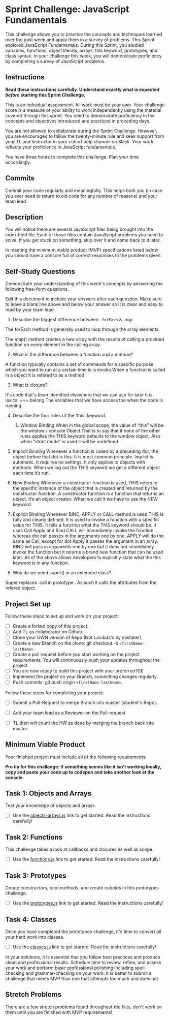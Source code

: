 # Sprint Challenge: JavaScript Fundamentals

This challenge allows you to practice the concepts and techniques learned over the past week and apply them in a survey of problems. This Sprint explored JavaScript Fundamentals. During this Sprint, you studied variables, functions, object literals, arrays, this keyword, prototypes, and class syntax. In your challenge this week, you will demonstrate proficiency by completing a survey of JavaScript problems.

## Instructions

**Read these instructions carefully. Understand exactly what is expected _before_ starting this Sprint Challenge.**

This is an individual assessment. All work must be your own. Your challenge score is a measure of your ability to work independently using the material covered through this sprint. You need to demonstrate proficiency in the concepts and objectives introduced and practiced in preceding days.

You are not allowed to collaborate during the Sprint Challenge. However, you are encouraged to follow the twenty-minute rule and seek support from your TL and Instructor in your cohort help channel on Slack. Your work reflects your proficiency in JavaScript fundamentals.

You have three hours to complete this challenge. Plan your time accordingly.

## Commits

Commit your code regularly and meaningfully. This helps both you (in case you ever need to return to old code for any number of reasons) and your team lead.

## Description

You will notice there are several JavaScript files being brought into the index.html file.  Each of those files contain JavaScript problems you need to solve.  If you get stuck on something, skip over it and come back to it later.

In meeting the minimum viable product (MVP) specifications listed below, you should have a console full of correct responses to the problems given.

## Self-Study Questions

Demonstrate your understanding of this week's concepts by answering the following free-form questions.

Edit this document to include your answers after each question. Make sure to leave a blank line above and below your answer so it is clear and easy to read by your team lead

1. Describe the biggest difference between `.forEach` & `.map`.

The forEach method is generally used to loop through the array elements.

The map() method creates a new array with the results of calling a provided function on every element in the calling array.

2. What is the difference between a function and a method?

A function typically contains a set of commands for a specific purpose which you want to run at a certain time is is invoke.When a function is called in a object it is refered to as a method.

3. What is closure?

It's code that's been identified elsewhere that we can use for later
It is lexical === belong
The variables that we have access too when the code is running.

4. Describe the four rules of the 'this' keyword.

   1. Window Binding
When in the global scope, the value of “this” will be the 
window / console Object.That is to say that if none of the other
rules applies the THIS keyword defaults to the window object. Also 
when "strict mode" is used it will be undefined.

  2. Implicit Binding
Whenever a function is called by a preceding dot, the object before 
that dot is this.
It is most common principle.
Implict is automatic. It requires no settings.
It only applies to objects with methods.
When we log out the THIS keyword we get a different object each 
time it’s run.

 3. New Binding
Whenever a constructor function is used, THIS refers to the
specific instance of the object that is created and returned by the 
constructor function.
A constructor function is a function that returns an object. It’s an 
object creator.
When we call it we have to use the NEW keyword.

 4. Explicit Binding 
Whenever BIND, APPLY or CALL method is used THIS is fully and clearly 
defined. It is used to invoke a function with a specific value for THIS.
It tells a function what the ThIS keyword should be.
It uses Call Apply and Bind
CALL will immediately invoke the function whereas dot call passes in the 
arguments one by one.
APPLY will do the same as Call, except for dot Apply it passes the argument 
in an array.
BIND will pass in arguments one by one but it does not immediately invoke 
the function but it returns a brand new function that can be used later.
All of the above allows developers to explicitly state what the this 
keyword is in any function.
 

5. Why do we need super() in an extended class?

Super replaces .call in prototype . As such it calls the attributes from the refered object.

## Project Set up

Follow these steps to set up and work on your project:

- [ ] Create a forked copy of this project.
- [ ] Add TL as collaborator on Github.
- [ ] Clone your OWN version of Repo (Not Lambda's by mistake!).
- [ ] Create a new Branch on the clone: git checkout -b `<firstName-lastName>`.
- [ ] Create a pull request before you start working on the project requirements.  You will continuously push your updates throughout the project.
- [ ] You are now ready to build this project with your preferred IDE
- [ ] Implement the project on your Branch, committing changes regularly.
- [ ] Push commits: git push origin `<firstName-lastName>`.

Follow these steps for completing your project:

- [ ] Submit a Pull-Request to merge <firstName-lastName> Branch into master (student's  Repo).
- [ ] Add your team lead as a Reviewer on the Pull-request
- [ ] TL then will count the HW as done by  merging the branch back into master.


## Minimum Viable Product

Your finished project must include all of the following requirements:

**Pro tip for this challenge: If something seems like it isn't working locally, copy and paste your code up to codepen and take another look at the console.**

## Task 1: Objects and Arrays
Test your knowledge of objects and arrays. 
* [ ] Use the [objects-arrays.js](challenges/objects-arrays.js) link to get started.  Read the instructions carefully!

## Task 2: Functions
This challenge takes a look at callbacks and closures as well as scope. 
* [ ] Use the [functions.js](challenges/functions.js) link to get started. Read the instructions carefully!

## Task 3: Prototypes
Create constructors, bind methods, and create cuboids in this prototypes challenge.
* [ ] Use the [prototypes.js](challenges/prototypes.js) link to get started. Read the instructions carefully!

## Task 4: Classes
Once you have completed the prototypes challenge, it's time to convert all your hard work into classes.
* [ ] Use the [classes.js](challenges/classes.js) link to get started. Read the instructions carefully!

In your solutions, it is essential that you follow best practices and produce clean and professional results. Schedule time to review, refine, and assess your work and perform basic professional polishing including spell-checking and grammar-checking on your work. It is better to submit a challenge that meets MVP than one that attempts too much and does not.

## Stretch Problems

There are a few stretch problems found throughout the files, don't work on them until you are finished with MVP requirements!
